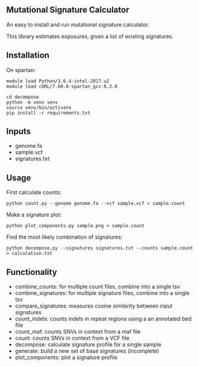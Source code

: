 
## Mutational Signature Calculator
An easy to install and run mutational signature calculator.

This library estimates exposures, given a list of existing signatures.

## Installation

On spartan:
```
module load Python/3.6.4-intel-2017.u2
module load cURL/7.60.0-spartan_gcc-6.2.0
```

```
cd decompose
python -m venv venv
source venv/bin/activate
pip install -r requirements.txt
```

## Inputs
* genome.fa
* sample.vcf
* signatures.txt

## Usage
First calculate counts:
```
python count.py --genome genome.fa --vcf sample.vcf > sample.count
```

Make a signature plot:
```
python plot_components.py sample.png < sample.count
```

Find the most likely combination of signatures:
```
python decompose.py --signatures signatures.txt --counts sample.count > calculation.txt
```

## Functionality
* combine_counts: for multiple count files, combine into a single tsv
* combine_signatures: for multiple signature files, combine into a single tsv
* compare_signatures: measures cosine similarity between input signatures
* count_indels: counts indels in repeat regions using a an annotated bed file
* count_maf: counts SNVs in context from a maf file
* count: counts SNVs in context from a VCF file
* decompose: calculate signature profile for a single sample
* generate: build a new set of base signatures (incomplete)
* plot_components: plot a signature profile
